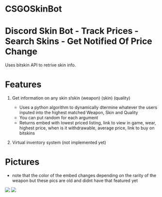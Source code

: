 # CSGOSkinBot
# Discord Skin Bot - Track Prices - Search Skins - Get Notified Of Price Change

Uses bitskin API to retrive skin info.

# Features 
1. Get information on any skin s!skin (weapon) (skin) (quality)
    - Uses a python algorithm to dynamically dtermine whatever the users inputed into the highest matched Weapon, Skin and Quality
    - You can put random for each argument 
    - Returns embed with lowest priced listing, link to view in game, wear, highest price, when is it withdrawable, average price, link to buy on bitskins
  
2. Virtual inventory system (not implemented yet) 

# Pictures
- note that the color of the embed changes depending on the rarity of the weapon but these pics are old and didnt have that featured yet
<img src="https://i.gyazo.com/b707ab37e04b4c1376a02ba816c7fdd7.png"/>
<img src="https://i.gyazo.com/2b08ed59644089e71cea858c140975c9.png"/>

